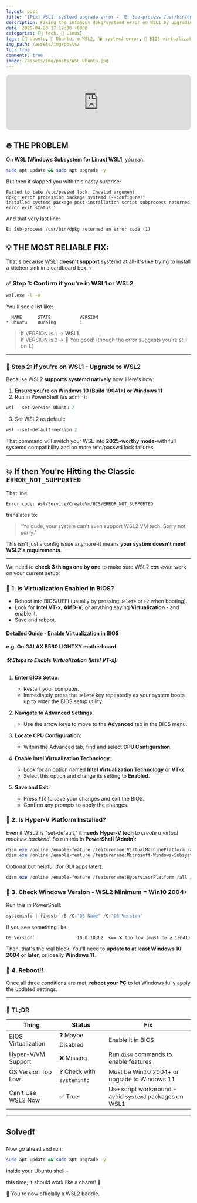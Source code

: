 ```yaml
---
layout: post
title: "[Fix] WSL1: systemd upgrade error - `E: Sub-process /usr/bin/dpkg returned an error code (1)`"
description: Fixing the infamous dpkg/systemd error on WSL1 by upgrading to WSL2 with full compatibility.
date: 2025-04-20 17:17:00 +0800
categories: [🤖 tech, 🐧 Linux]
tags: [🐧 Ubuntu, 🧡 Ubuntu, ⚙️ WSL2, 💣 systemd error, 🧠 BIOS virtualization, 🛠️ troubleshooting, 🪟 Windows11, 👩🏻‍💻 glow-up]
img_path: /assets/img/posts/
toc: true 
comments: true 
image: /assets/img/posts/WSL_Ubuntu.jpg
---
```


<iframe style="border-radius:12px" src="https://open.spotify.com/embed/track/55hh3t1WkuNI6KioLKwcum?utm_source=generator" width="100%" height="152" frameBorder="0" allowfullscreen="" allow="autoplay; clipboard-write; encrypted-media; fullscreen; picture-in-picture" loading="lazy"></iframe>

## 🔥 THE PROBLEM

On **WSL (Windows Subsystem for Linux) WSL1**, you ran:

```bash
sudo apt update && sudo apt upgrade -y
```

But then it slapped you with this nasty surprise:

```
Failed to take /etc/passwd lock: Invalid argument
dpkg: error processing package systemd (--configure):
installed systemd package post-installation script subprocess returned error exit status 1
```

And that very last line:

```
E: Sub-process /usr/bin/dpkg returned an error code (1)
```

## 💡 THE MOST RELIABLE FIX:

That's because WSL1 **doesn't support** systemd at all-it's like trying to install a kitchen sink in a cardboard box. 💀

### ✅ Step 1: Confirm if you're in WSL1 or WSL2

```bash
wsl.exe -l -v
```

You'll see a list like:

```
  NAME      STATE           VERSION
* Ubuntu    Running         1
```

> If VERSION is `1` → **WSL1**.  
> If VERSION is `2` → 🎉 You good! (though the error suggests you're still on 1.)

---

### 🧨 Step 2: If you're on WSL1 - **Upgrade to WSL2**

Because WSL2 **supports systemd natively** now. Here's how:

1. **Ensure you're on Windows 10 (Build 19041+) or Windows 11**
2. Run in PowerShell (as admin):

```powershell
wsl --set-version Ubuntu 2
```

3. Set WSL2 as default:

```powershell
wsl --set-default-version 2
```

That command will switch your WSL into **2025-worthy mode**-with full systemd compatibility and no more /etc/passwd lock failures.

---

## 💥 If then You're Hitting the Classic `ERROR_NOT_SUPPORTED`

That line:

```
Error code: Wsl/Service/CreateVm/HCS/ERROR_NOT_SUPPORTED
```

translates to:  
> "Yo dude, your system can't even support WSL2 VM tech. Sorry not sorry."

This isn't just a config issue anymore-it means **your system doesn't meet WSL2's requirements**.

---

We need to **check 3 things one by one** to make sure WSL2 *can even* work on your current setup:

### 🧩 1. Is Virtualization Enabled in BIOS?

- Reboot into BIOS/UEFI (usually by pressing `Delete` or `F2` when booting).
- Look for **Intel VT-x**, **AMD-V**, or anything saying **Virtualization** - and enable it.
- Save and reboot.

#### Detailed Guide - Enable Virtualization in BIOS

**e.g. On GALAX B560 LIGHTXY motherboard:**

##### 🛠️ Steps to Enable Virtualization (Intel VT-x):

1. **Enter BIOS Setup**:
   - Restart your computer.
   - Immediately press the `Delete` key repeatedly as your system boots up to enter the BIOS setup utility.

2. **Navigate to Advanced Settings**:
   - Use the arrow keys to move to the **Advanced** tab in the BIOS menu.

3. **Locate CPU Configuration**:
   - Within the Advanced tab, find and select **CPU Configuration**.

4. **Enable Intel Virtualization Technology**:
   - Look for an option named **Intel Virtualization Technology** or **VT-x**.
   - Select this option and change its setting to **Enabled**.

5. **Save and Exit**:
   - Press `F10` to save your changes and exit the BIOS.
   - Confirm any prompts to apply the changes.

### 🧩 2. Is Hyper-V Platform Installed?

Even if WSL2 is "set-default," it **needs Hyper-V tech** to *create a virtual machine backend*. So run this in **PowerShell (Admin)**:

```powershell
dism.exe /online /enable-feature /featurename:VirtualMachinePlatform /all /norestart
dism.exe /online /enable-feature /featurename:Microsoft-Windows-Subsystem-Linux /all /norestart
```

Optional but helpful (for GUI apps later):

```powershell
dism.exe /online /enable-feature /featurename:HypervisorPlatform /all /norestart
```

### 🧩 3. Check Windows Version - WSL2 Minimum = Win10 2004+

Run this in PowerShell:

```powershell
systeminfo | findstr /B /C:"OS Name" /C:"OS Version"
```

If you see something like:

```
OS Version:                10.0.18362  <== ❌ too low (must be ≥ 19041)
```

Then, that's the real block. You'll need to **update to at least Windows 10 2004 or later**, or ideally **Windows 11**.

### 🧩 4. Reboot‼️

Once all three conditions are met, **reboot your PC** to let Windows fully apply the updated settings.

---

### 🐾 TL;DR

| Thing                  | Status                    | Fix                                                                 |
|------------------------|---------------------------|----------------------------------------------------------------------|
| BIOS Virtualization    | ❓ Maybe Disabled          | Enable it in BIOS                                                   |
| Hyper-V/VM Support     | ❌ Missing                 | Run `dism` commands to enable features                              |
| OS Version Too Low     | ❓ Check with `systeminfo` | Must be Win10 2004+ or upgrade to Windows 11                        |
| Can't Use WSL2 Now     | ✅ True                    | Use script workaround + avoid `systemd` packages on WSL1            |

---

## Solved❗

Now go ahead and run:

```bash
sudo apt update && sudo apt upgrade -y
```

inside your Ubuntu shell -

this time, it should work like a charm! 💫

🐧 You're now officially a WSL2 baddie.